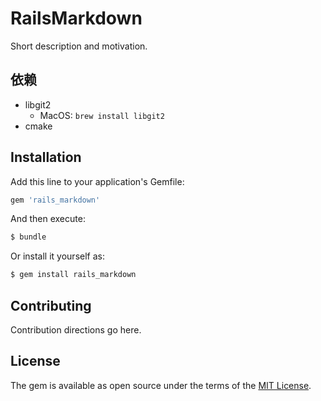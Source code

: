 # RailsMarkdown
Short description and motivation.

## 依赖
* libgit2
  * MacOS: `brew install libgit2`
* cmake

## Installation
Add this line to your application's Gemfile:

```ruby
gem 'rails_markdown'
```

And then execute:
```bash
$ bundle
```

Or install it yourself as:
```bash
$ gem install rails_markdown
```

## Contributing
Contribution directions go here.

## License
The gem is available as open source under the terms of the [MIT License](https://opensource.org/licenses/MIT).
